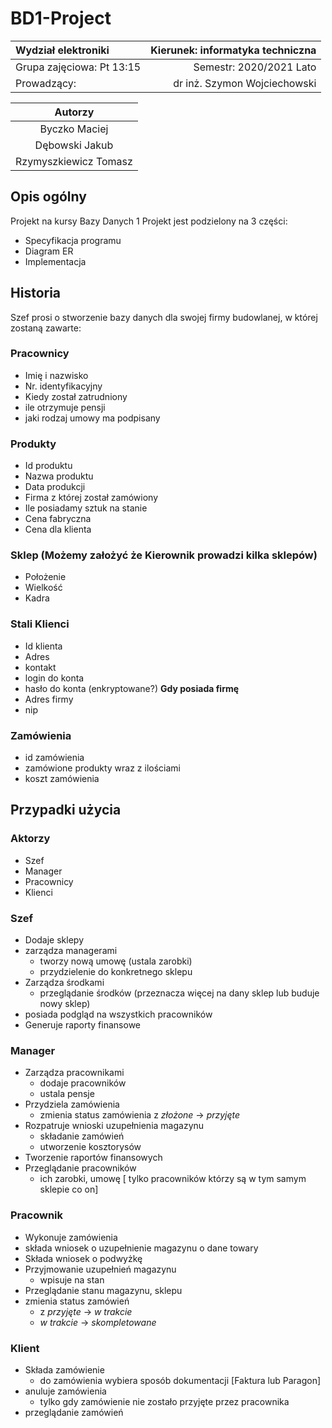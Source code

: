 # BD1-Project

|      Wydział elektroniki       |  Kierunek: informatyka techniczna |
|:-------------------------------|------------------------:|
| Grupa zajęciowa: Pt 13:15      | Semestr: 2020/2021 Lato |
| Prowadzący:                    | dr inż. Szymon Wojciechowski |

| Autorzy         |
|:---------------:|
| Byczko Maciej   |
| Dębowski Jakub  |
| Rzymyszkiewicz Tomasz|

## Opis ogólny

Projekt na kursy Bazy Danych 1
Projekt jest podzielony na 3 części:

- Specyfikacja programu
- Diagram ER
- Implementacja

## Historia

Szef prosi o stworzenie bazy danych dla swojej firmy budowlanej, w której zostaną zawarte:

### Pracownicy

- Imię i nazwisko
- Nr. identyfikacyjny
- Kiedy został zatrudniony
- ile otrzymuje pensji
- jaki rodzaj umowy ma podpisany

### Produkty

- Id produktu
- Nazwa produktu
- Data produkcji
- Firma z której został zamówiony
- Ile posiadamy sztuk na stanie
- Cena fabryczna
- Cena dla klienta

### Sklep (Możemy założyć że Kierownik prowadzi kilka sklepów)

- Położenie
- Wielkość
- Kadra

### Stali Klienci

- Id klienta
- Adres
- kontakt
- login do konta
- hasło do konta (enkryptowane?)
**Gdy posiada firmę**
- Adres firmy
- nip

### Zamówienia

- id zamówienia
- zamówione produkty wraz z ilościami
- koszt zamówienia
## Przypadki użycia

### Aktorzy

- Szef
- Manager
- Pracownicy
- Klienci

### Szef

- Dodaje sklepy
- zarządza managerami
  - tworzy nową umowę (ustala zarobki)
  - przydzielenie do konkretnego sklepu
- Zarządza środkami
  - przeglądanie środków (przeznacza więcej na dany sklep lub buduje nowy sklep)
- posiada podgląd na wszystkich pracowników
- Generuje raporty finansowe

### Manager

- Zarządza pracownikami
  - dodaje pracowników
  - ustala pensje
- Przydziela zamówienia
  - zmienia status zamówienia z *złożone* -> *przyjęte*
- Rozpatruje wnioski uzupełnienia magazynu
  - składanie zamówień
  - utworzenie kosztorysów
- Tworzenie raportów finansowych
- Przeglądanie pracowników
  - ich zarobki, umowę [ tylko pracowników którzy są w tym samym sklepie co on]

### Pracownik

- Wykonuje zamówienia
- składa wniosek o uzupełnienie magazynu o dane towary
- Składa wniosek o podwyżkę
- Przyjmowanie uzupełnień magazynu
  - wpisuje na stan
- Przeglądanie stanu magazynu, sklepu
- zmienia status zamówień
  - z *przyjęte* -> *w trakcie*
  - *w trakcie* -> *skompletowane*

### Klient

- Składa zamówienie
  - do zamówienia wybiera sposób dokumentacji [Faktura lub Paragon]
- anuluje zamówienia
  - tylko gdy zamówienie nie zostało przyjęte przez pracownika
- przeglądanie zamówień
